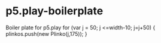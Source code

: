 # p5.play-boilerplate
Boiler plate for p5.play
for (var j = 50; j <=width-10; j=j+50) { plinkos.push(new Plinko(j,175)); }
